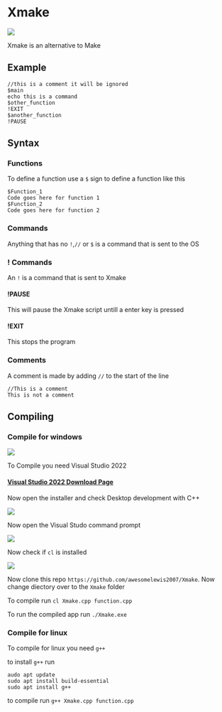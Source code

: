 # Xmake
<img src="https://img.icons8.com/fluency/96/000000/wrench.png"/>

Xmake is an alternative to Make


## Example 
```
//this is a comment it will be ignored
$main
echo this is a command
$other_function
!EXIT
$another_function
!PAUSE
```
## Syntax

### Functions
To define a function use a `$` sign to define a function like this
```
$Function_1
Code goes here for function 1
$Function_2
Code goes here for function 2
```
### Commands
Anything that has no `!`,`//` or `$` is a command that is sent to the OS
### ! Commands
An `!` is a command that is sent to Xmake
#### !PAUSE
This will pause the Xmake script untill a enter key is pressed
#### !EXIT
This stops the program
### Comments 
A comment is made by adding `//` to the start of the line
```
//This is a comment
This is not a comment
```
## Compiling
### Compile for windows
<img src="https://img.icons8.com/fluency/48/000000/visual-studio-2019.png"/>

To Compile you need Visual Studio 2022
#### [Visual Studio 2022 Download Page](https://visualstudio.microsoft.com/)
Now open the installer and check Desktop development with C++

![](https://raw.githubusercontent.com/awesomelewis2007/WinCat/main/Documentation/Compiling/Install_C%2B%2B.png)

Now open the Visual Studo command prompt

![](https://raw.githubusercontent.com/awesomelewis2007/WinCat/main/Documentation/Compiling/Cmd.png)

Now check if `cl` is installed

![](https://raw.githubusercontent.com/awesomelewis2007/WinCat/main/Documentation/Compiling/Verify.png)

Now clone this repo `https://github.com/awesomelewis2007/Xmake`.
Now change diectory over to the `Xmake` folder

To compile run `cl Xmake.cpp function.cpp`

To run the compiled app run `./Xmake.exe`

### Compile for linux

To compile for linux you need `g++`

to install `g++` run
```
audo apt update
sudo apt install build-essential
sudo apt install g++
```
to compile run `g++ Xmake.cpp function.cpp`
